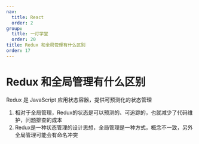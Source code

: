 ```yaml
---
nav:
  title: React
  order: 2
group:
  title: 一灯学堂
  order: 20
title: Redux 和全局管理有什么区别
order: 17
---
```


# Redux 和全局管理有什么区别

Redux 是 JavaScript 应用状态容器，提供可预测化的状态管理

1. 相对于全局管理，Redux的状态是可以预测的、可追踪的，也就减少了代码维护，问题排查的成本
2. Redux是一种状态管理的设计思想，全局管理是一种方式，概念不一致，另外全局管理可能会有命名冲突